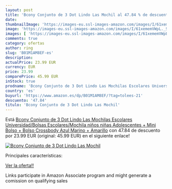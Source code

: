 ```yaml
---
layout: post
title: 'Bcony Conjunto de 3 Dot Lindo Las Mochil al 47.84 % de descuento'
date: 
thumbnailImage: 'https://images-eu.ssl-images-amazon.com/images/I/61xememVWpL._SL200_.jpg'
image: 'https://images-eu.ssl-images-amazon.com/images/I/61xememVWpL._SL200_.jpg'
images: [ 'https://images-eu.ssl-images-amazon.com/images/I/61xememVWpL._SL200_.jpg' ]
comments: true
category: ofertas
author: ring
slug: 'B01M1AM8EF-es'
description:
actualPrice: 23.99 EUR
currency: EUR
price: 23.99
comparePrice: 45.99 EUR
inStock: true
prodname: 'Bcony Conjunto de 3 Dot Lindo Las Mochilas Escolares Universidad/Bolsas Escolares/Mochila niños niñas Adolescentes + Mini Bolso + Bolso Crossbody Azul Marino + Amarillo'
country: 'es'
buyurl: 'https://www.amazon.es/dp/B01M1AM8EF/?tag=tolees-21'
descuento: '47.84'
titulo: 'Bcony Conjunto de 3 Dot Lindo Las Mochil'
---
```


Está [Bcony Conjunto de 3 Dot Lindo Las Mochilas Escolares Universidad/Bolsas Escolares/Mochila niños niñas Adolescentes + Mini Bolso + Bolso Crossbody Azul Marino + Amarillo](https://www.amazon.es/dp/B01M1AM8EF/?tag=tolees-21) con 47.84 de descuento por 23.99 EUR (original: 45.99 EUR) en el siguiente enlace!

[![Bcony Conjunto de 3 Dot Lindo Las Mochil](https://images-eu.ssl-images-amazon.com/images/I/61xememVWpL._SL200_.jpg)](https://www.amazon.es/dp/B01M1AM8EF/?tag=tolees-21)

Principales características:


[Ver la oferta!!](https://www.amazon.es/dp/B01M1AM8EF/?tag=tolees-21)

Links participate in Amazon Associate program and might generate a comission on qualifying sales


